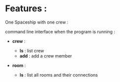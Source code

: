 # Features : 

One Spaceship with one crew :  

command line interface when the program is running :  
- **crew** :
  - **ls** : list crew
  - **add** : add a crew member

- **room** :
  - **ls** : list all rooms and their connections